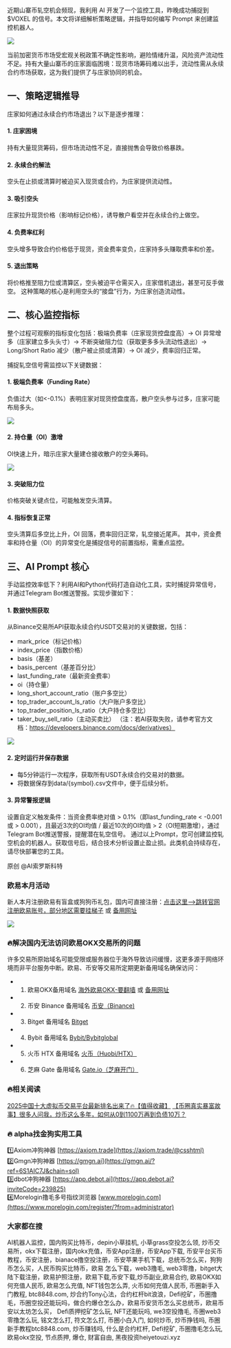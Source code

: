 近期山寨币轧空机会频现，我利用 AI 开发了一个监控工具，昨晚成功捕捉到 $VOXEL 的信号。本文将详细解析策略逻辑，并指导如何编写 Prompt 来创建监控机器人。

[![](https://307e939.webp.li/20250420182344907.png)](https://btc8848.com/top-10-exchanges)

当前加密货币市场受宏观关税政策不确定性影响，避险情绪升温，风险资产流动性不足。持有大量山寨币的庄家面临困境：现货市场筹码难以出手，流动性需从永续合约市场获取，这为我们提供了与庄家协同的机会。

## 一、策略逻辑推导
庄家如何通过永续合约市场退出？以下是逐步推理：

#### 1. 庄家困境
持有大量现货筹码，但市场流动性不足，直接抛售会导致价格暴跌。

#### 2. 永续合约解法
空头在止损或清算时被迫买入现货或合约，为庄家提供流动性。

#### 3. 吸引空头
庄家拉升现货价格（影响标记价格），诱导散户看空并在永续合约上做空。

#### 4. 负费率红利
空头增多导致合约价格低于现货，资金费率变负，庄家持多头赚取费率和价差。

#### 5. 退出策略
将价格推至阻力位或清算区，空头被迫平仓需买入，庄家借机退出，甚至可反手做空。
这种策略的核心是利用空头的“接盘”行为，为庄家创造流动性。

## 二、核心监控指标
整个过程可观察的指标变化包括：极端负费率（庄家现货控盘度高）-> OI 异常增多（庄家建立多头头寸）-> 不断突破阻力位（获取更多多头流动性退出）-> Long/Short Ratio 减少（散户被止损或清算）-> OI 减少，费率回归正常。

捕捉轧空信号需监控以下关键数据：
#### 1. 极端负费率（Funding Rate）
负值过大（如<-0.1%）表明庄家对现货控盘度高，散户空头参与过多，庄家可能布局多头。

[![](https://307e939.webp.li/20250420182523801.png)](https://btc8848.com/top-10-exchanges)

#### 2. 持仓量（OI）激增
OI快速上升，暗示庄家大量建仓接收散户的空头筹码。

[![](https://307e939.webp.li/20250420182600965.png)](https://btc8848.com/top-10-exchanges)

#### 3. 突破阻力位
价格突破关键点位，可能触发空头清算。

#### 4. 指标恢复正常
空头清算后多空比上升，OI 回落，费率回归正常，轧空接近尾声。
其中，资金费率和持仓量（OI）的异常变化是捕捉信号的前置指标，需重点监控。

## 三、AI Prompt 核心
手动监控效率低下？利用AI和Python代码打造自动化工具，实时捕捉异常信号，并通过Telegram Bot推送警报。实现步骤如下：

#### 1. 数据快照获取
从Binance交易所API获取永续合约USDT交易对的关键数据，包括：
- mark_price（标记价格）
- index_price（指数价格）
- basis（基差）
- basis_percent（基差百分比）
- last_funding_rate（最新资金费率）
- oi（持仓量）
- long_short_account_ratio（账户多空比）
- top_trader_account_ls_ratio（大户账户多空比）
- top_trader_position_ls_ratio（大户持仓多空比）
- taker_buy_sell_ratio（主动买卖比）
（注：若AI获取失败，请参考官方文档：https://developers.binance.com/docs/derivatives）

[![](https://307e939.webp.li/20250420182703452.png)](https://btc8848.com/top-10-exchanges)

#### 2. 定时运行并保存数据
- 每5分钟运行一次程序，获取所有USDT永续合约交易对的数据。
- 将数据保存到data/{symbol}.csv文件中，便于后续分析。

#### 3. 异常警报逻辑
设置自定义触发条件：当资金费率绝对值 > 0.1%（即last_funding_rate < -0.001 或 > 0.001），且最近3次的OI均值 / 最近10次的OI均值 > 2（OI短期激增），通过Telegram Bot推送警报，提醒潜在轧空信号。
通过以上Prompt，您可创建监控轧空机会的机器人。获取信号后，结合技术分析设置止盈止损。此类机会持续存在，请尽快部署您的工具。

原创 @AI索罗斯科特

### 欧易本月活动
新人本月注册欧易有盲盒或狗狗币礼包，国内可直接注册：[点击这里–>跳转官网注册欧易账号，部分地区需要挂梯子](https://www.okx.com/zh-hans/join/74873351) 或 [备用网址](https://www.chouyi.world/zh-hans/join/18639032)

[![](https://fe095ec.webp.li/top-10-exchanges-001.jpg)](https://www.chouyi.world/zh-hans/join/18639032)

### 🔥解决国内无法访问欧易OKX交易所的问题
许多交易所原始域名可能受限或服务器位于海外导致访问缓慢，这更多源于网络环境而非平台服务中断。欧易、币安等交易所定期更新备用域名确保访问：
- 1. 欧易OKX备用域名 [海外欧易OKX-要翻墙](https://www.okx.com/zh-hans/join/74873351) 或 [备用网址](https://www.chouyi.world/zh-hans/join/18639032) 
- 2. 币安 Binance 备用域名 [币安（Binance)](https://accounts.binance.com/zh-CN/register?ref=36457687)
- 3. Bitget 备用域名 [Bitget](https://www.bitget.com/zh-CN/referral/register?from=referral&clacCode=VRNEYUTR)
- 4. Bybit 备用域名 [Bybit/Bybitglobal](https://www.bybitglobal.com/zh-MY/invite/?ref=VMKORMM)
- 5. 火币 HTX 备用域名 [火币（Huobi/HTX）](https://www.htx.com/invite/zh-cn/1f?invite_code=whf45223)
- 6. 芝麻 Gate 备用域名 [Gate.io（芝麻开门）](https://www.gate.io/zh/signup?ref_type=103&ref=A1ERAQ)

### 🔥相关阅读
[2025中国十大虚拟币交易平台最新排名出来了🔥【值得收藏】](https://btc8848.com/top-10-exchanges/)
[【币圈真实暴富故事】很多人问我，炒币这么多年，如何从0到1100万再到负债10万？](https://heiyetouzi.xyz/biquanstory001/)

### 🔥 alpha找金狗实用工具
1️⃣Axiom冲狗神器 [https://axiom.trade](https://axiom.trade/@csshtml)  
2️⃣Gmgn冲狗神器 [https://gmgn.ai](https://gmgn.ai/?ref=6S1AIC7J&chain=sol)  
3️⃣dbot冲狗神器 [https://app.debot.ai](https://app.debot.ai?inviteCode=239825)  
4️⃣Morelogin撸毛多号指纹浏览器 [www.morelogin.com](https://www.morelogin.com/register/?from=administrator)  

### 大家都在搜
AI机器人监控，国内购买比特币，depin小草挂机, 小草grass空投怎么领, 炒币交易所，okx下载注册，国内okx充值，币安App注册，币安App下载, 币安平台买币教程，币安注册，bianace撸空投注册，币安苹果手机下载，总统币怎么买，狗狗币怎么买，人民币购买比特币，欧易 怎么下载，web3撸毛, web3零撸，bitget大陆下载注册，欧易护照注册，欧易下载,币安下载,炒币副业,欧易合约, 欧易OKX如何充值人民币, 欧易怎么充值, NFT钱包怎么弄, 火币如何充值人民币, 币圈新手入门教程, btc8848.com, 炒合约Tony心法，合约杠杆bit浪浪，Defi挖矿，币圈撸毛，币圈空投还能玩吗，做合约爆仓怎么办，欧易币安货币怎么买总统币，欧易币安以太坊怎么买， Defi质押挖矿怎么玩, NFT还能玩吗, we3空投撸毛, 币圈web3零撸怎么玩, 铭文怎么打, 符文怎么打, 币圈小白入门, 如何炒币, 炒币挣钱吗, 币圈新手教程btc8848.com, 炒币赚钱吗, 什么是合约杠杆, Defi挖矿, 币圈撸毛怎么玩, 欧易okx空投, 节点质押, 爆仓, 财富自由, 黑夜投资heiyetouzi.xyz